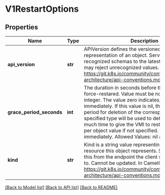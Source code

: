 # V1RestartOptions

## Properties
Name | Type | Description | Notes
------------ | ------------- | ------------- | -------------
**api_version** | **str** | APIVersion defines the versioned schema of this representation of an object. Servers should convert recognized schemas to the latest internal value, and may reject unrecognized values. More info: https://git.k8s.io/community/contributors/devel/sig-architecture/api-conventions.md#resources | [optional] 
**grace_period_seconds** | **int** | The duration in seconds before the object should be force-restared. Value must be non-negative integer. The value zero indicates, restart immediately. If this value is nil, the default grace period for deletion of the corresponding VMI for the specified type will be used to determine on how much time to give the VMI to restart. Defaults to a per object value if not specified. zero means restart immediately. Allowed Values: nil and 0 +optional | [optional] 
**kind** | **str** | Kind is a string value representing the REST resource this object represents. Servers may infer this from the endpoint the client submits requests to. Cannot be updated. In CamelCase. More info: https://git.k8s.io/community/contributors/devel/sig-architecture/api-conventions.md#types-kinds | [optional] 

[[Back to Model list]](../README.md#documentation-for-models) [[Back to API list]](../README.md#documentation-for-api-endpoints) [[Back to README]](../README.md)


